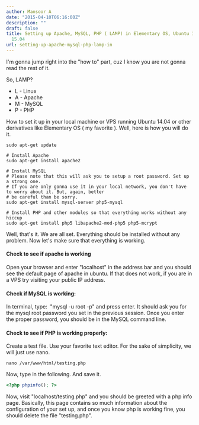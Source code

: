 ```yaml
---
author: Mansoor A
date: "2015-04-10T06:16:00Z"
description: ""
draft: false
title: Setting up Apache, MySQL, PHP ( LAMP) in Elementary OS, Ubuntu 14.04, 14.10,
  15.04
url: setting-up-apache-mysql-php-lamp-in
---
```



I'm gonna jump right into the "how to" part, cuz I know you are not gonna read the rest of it.</p> 


So, LAMP?

 - L - Linux
 - A - Apache
 - M - MySQL
 - P - PHP


How to set it up in your local machine or VPS running Ubuntu 14.04 or other derivatives like Elementary OS ( my favorite ). Well, here is how you will do it.
  
```shell
sudo apt-get update

# Install Apache
sudo apt-get install apache2

# Install MySQL
# Please note that this will ask you to setup a root password. Set up a strong one. 
# If you are only gonna use it in your local network, you don't have to worry about it. But, again, better
# be careful than be sorry.
sudo apt-get install mysql-server php5-mysql

# Install PHP and other modules so that everything works without any hiccup
sudo apt-get install php5 libapache2-mod-php5 php5-mcrypt

```
      
Well, that's it. We are all set. Everything should be installed without any problem. Now let's make sure that everything is working.


#### Check to see if apache is working
Open your browser and enter "localhost" in the address bar and you should see the default page of apache in ubuntu. If that does not work, if you are in a VPS try visiting your public IP address.

#### Check if MySQL is working:
In terminal, type:  "mysql -u root -p" and press enter. It should ask you for the mysql root password you set in the previous session. Once you enter the proper password, you should be in the MySQL command line.

#### Check to see if PHP is working properly:

Create a test file. Use your favorite text editor. For the sake of simplicity, we will just use nano.
    
```shell
nano /var/www/html/testing.php
```
    
Now, type in the following. And save it.
```php      
<?php phpinfo(); ?>
```

Now, visit "localhost/testing.php" and you should be greeted with a php info page. Basically, this page contains so much information about the configuration of your set up, and once you know php is working fine, you should delete the file "testing.php".

